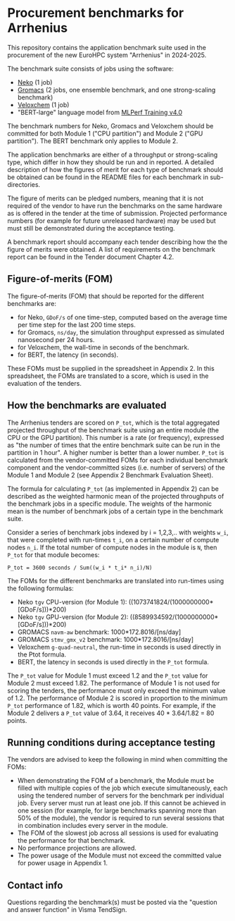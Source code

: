 # Procurement benchmarks for Arrhenius

This repository contains the application benchmark suite used in the procurement of the new EuroHPC system "Arrhenius" in 2024-2025.

The benchmark suite consists of jobs using the software:

* [Neko](https://neko.cfd/) (1 job)
* [Gromacs](https://www.gromacs.org/) (2 jobs, one ensemble benchmark, and one strong-scaling benchmark)
* [Veloxchem](https://veloxchem.org/docs/intro.html) (1 job)
* "BERT-large" language model from [MLPerf Training v4.0](https://mlcommons.org/benchmarks/training/)

The benchmark numbers for Neko, Gromacs and Veloxchem should be committed for both Module 1 ("CPU partition") and Module 2 ("GPU partition"). The BERT benchmark only applies to Module 2.

The application benchmarks are either of a throughput or strong-scaling type, which differ in how they should be run and in reported. A detailed description of how the figures of merit for each type of benchmark should be obtained can be found in the README files for each benchmark in sub-directories.

The figure of merits can be pledged numbers, meaning that it is not required of the vendor to have run the benchmarks on the same hardware as is offered in the tender at the time of submission. Projected performance numbers (for example for future unreleased hardware) may be used but must still be demonstrated during the acceptance testing.

A benchmark report should accompany each tender describing how the the figure of merits were obtained. A list of requirements on the benchmark report can be found in the Tender document Chapter 4.2.

## Figure-of-merits (FOM)

The figure-of-merits (FOM) that should be reported for the different benchmarks are:

* for Neko, `GDoF/s` of one time-step, computed based on the average time per time step for the last 200 time steps.
* for Gromacs, `ns/day`, the simulation throughput expressed as simulated nanosecond per 24 hours.
* for Veloxchem, the wall-time in seconds of the benchmark.
* for BERT, the latency (in seconds).

These FOMs must be supplied in the spreadsheet in Appendix 2. In this spreadsheet, the FOMs are translated to a score, which is used in the evaluation of the tenders.

## How the benchmarks are evaluated

The Arrhenius tenders are scored on `P_tot`, which is the total aggregated projected throughput of the benchmark suite using an entire module (the CPU or the GPU partition). This number is a rate (or frequency), expressed as "the number of times that the entire benchmark suite can be run in the partition in 1 hour". A higher number is better than a lower number. `P_tot` is calculated from the vendor-committed FOMs for each individual benchmark component and the vendor-committed sizes (i.e. number of servers) of the Module 1 and Module 2 (see Appendix 2 Benchmark Evaluation Sheet).

The formula for calculating `P_tot` (as implemented in Appendix 2) can be described as the weighted harmonic mean of the projected throughputs of the benchmark jobs in a specific module. The weights of the harmonic mean is the number of benchmark jobs of a certain type in the benchmark suite.

Consider a series of benchmark jobs indexed by i = 1,2,3,.. with weights `w_i`, that were completed with run-times `t_i`, on a certain number of compute nodes `n_i`. If the total number of compute nodes in the module is `N`, then `P_tot` for that module becomes: 

    P_tot = 3600 seconds / Sum((w_i * t_i* n_i)/N)

The FOMs for the different benchmarks are translated into run-times using the following formulas:

* Neko `tgv` CPU-version (for Module 1): ((1073741824/(1000000000*[GDoF/s]))*200)
* Neko `tgv` GPU-version (for Module 2): ((8589934592/(1000000000*[GDoF/s]))*200)
* GROMACS `navm-aw` benchmark: 1000*172.8016/[ns/day]
* GROMACS `stmv_gmx_v2` benchmark: 1000*172.8016/[ns/day]
* Veloxchem `g-quad-neutral`, the run-time in seconds is used directly in the Ptot formula.
* BERT, the latency in seconds is used directly in the `P_tot` formula.

The `P_tot` value for Module 1 must exceed 1.2 and the `P_tot` value for Module 2 must exceed 1.82. The performance of Module 1 is not used for scoring the tenders, the performance must only exceed the minimum value of 1.2. The performance of Module 2 is scored in proportion to the minimum `P_tot` performance of 1.82, which is worth 40 points. For example, if the Module 2 delivers a `P_tot` value of 3.64, it receives 40 * 3.64/1.82 = 80 points.

## Running conditions during acceptance testing

The vendors are advised to keep the following in mind when committing the FOMs:

* When demonstrating the FOM of a benchmark, the Module must be filled with multiple copies of the job which execute simultaneously, each using the tendered number of servers for the benchmark per individual job. Every server must run at least one job. If this cannot be achieved in one session (for example, for large benchmarks spanning more than 50% of the module), the vendor is required to run several sessions that in combination includes every server in the module.
* The FOM of the slowest job across all sessions is used for evaluating the performance for that benchmark.
* No performance projections are allowed.
* The power usage of the Module must not exceed the committed value for power usage in Appendix 1.

## Contact info
Questions regarding the benchmark(s) must be posted via the "question and answer function" in Visma TendSign.
